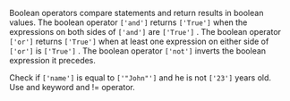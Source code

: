Boolean operators compare statements and return results in boolean values. The boolean operator `['and']` returns `['True']` when the expressions on both sides of `['and']` are `['True']` . The boolean operator `['or']` returns `['True']` when at least one expression on either side of `['or']` is `['True']` . The boolean operator `['not']` inverts the boolean expression it precedes.  
  
Check if `['name']` is equal to `['"John"']` and he is not `['23']` years old.  
Use and keyword and != operator.